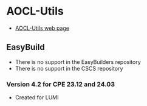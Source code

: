 # AOCL-Utils

  - [AOCL-Utils web page](https://www.amd.com/en/developer/aocl/utils.html)
    

## EasyBuild

-   There is no support in the EasyBuilders repository
-   There is no support in the CSCS repository


### Version 4.2 for CPE 23.12 and 24.03

- Created for LUMI
